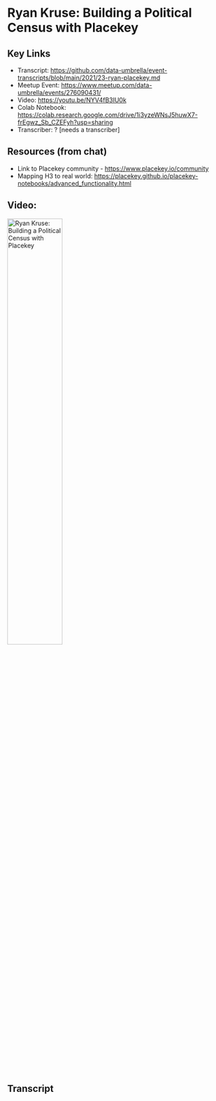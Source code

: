 
# Ryan Kruse:  Building a Political Census with Placekey

## Key Links
- Transcript:  https://github.com/data-umbrella/event-transcripts/blob/main/2021/23-ryan-placekey.md
- Meetup Event:  https://www.meetup.com/data-umbrella/events/276090431/
- Video:   https://youtu.be/NYV4fB3IU0k
- Colab Notebook: https://colab.research.google.com/drive/1i3yzeWNsJ5huwX7-frEgwz_Sb_CZEFyh?usp=sharing  
- Transcriber:  ? [needs a transcriber]

## Resources (from chat)
- Link to Placekey community - https://www.placekey.io/community
- Mapping H3 to real world: https://placekey.github.io/placekey-notebooks/advanced_functionality.html

## Video: 

<a href="http://www.youtube.com/watch?feature=player_embedded&v=NYV4fB3IU0k" target="_blank"><img src="http://img.youtube.com/vi/NYV4fB3IU0k/0.jpg" 
alt="Ryan Kruse: Building a Political Census with Placekey" width="50%" /></a>

## Transcript



